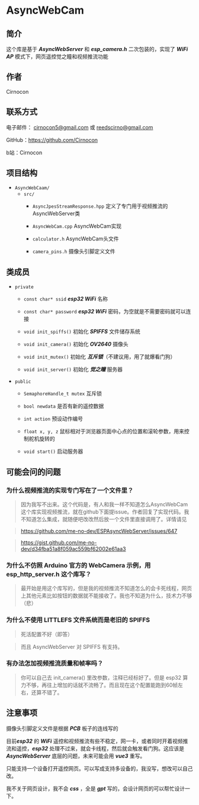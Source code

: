 # AsyncWebCam
## 简介
这个库是基于 ***AsyncWebServer*** 和 ***esp_camera.h*** 二次包装的，实现了 ***WiFi AP*** 模式下，网页遥控觉之瞳和视频推流功能

## 作者
Cirnocon

## 联系方式
电子邮件： cirnocon5@gmail.com 或 reedscirno@gmail.com

GitHub：https://github.com/Cirnocon

b站：Cirnocon

## 项目结构
- `AsyncWebCaam/`
  - `src/`
    - `AsyncJpesStreamResponse.hpp` 定义了专门用于视频推流的AsyncWebServer类
    
    - `AsyncWebCam.cpp` AsyncWebCam实现
    
    - `calculator.h` AsyncWebCam头文件
    
    - `camera_pins.h` 摄像头引脚定义文件

## 类成员
- `private`
    - `const char* ssid` ***esp32 WiFi*** 名称

    - `const char* password` ***esp32 WiFi*** 密码，为空就是不需要密码就可以连接

    - `void init_spiffs()` 初始化 ***SPIFFS*** 文件储存系统

    - `void init_camera()` 初始化 ***OV2640*** 摄像头

    - `void init_mutex()` 初始化 ***互斥锁***（不建议用，用了就爆看门狗）

    - `void init_server()` 初始化 ***觉之瞳*** 服务器

- `public` 
    - `SemaphoreHandle_t mutex` 互斥锁

    - `bool newdata` 是否有新的遥控数据
 
    - `int action` 预设动作编号

    - `float x, y, z` 鼠标相对于浏览器页面中心点的位置和滚轮参数，用来控制舵机旋转的

    - `void start()` 启动服务器

## 可能会问的问题
### 为什么视频推流的实现专门写在了一个文件里？
> 因为我写不出来。这个代码是，有人和我一样不知道怎么AsyncWebCam这个库实现视频推流，就在github下面提issue。作者回复了实现代码。我不知道怎么集成，就随便吧改改然后放一个文件里直接调用了。详情请见 

>https://github.com/me-no-dev/ESPAsyncWebServer/issues/647 

>https://gist.github.com/me-no-dev/d34fba51a8f059ac559bf62002e61aa3

### 为什么不仿照 Arduino 官方的 WebCamera 示例，用 esp_http_server.h 这个库写？
> 最开始是用这个库写的，但是我的视频推流不知道怎么的会卡死线程，网页上其他元素比如按钮的数据就不能接收了。我也不知道为什么，技术力不够（悲）

### 为什么不使用 LITTLEFS 文件系统而是老旧的 SPIFFS
> 死活配置不好（即答）

> 而且 AsyncWebServer 对 SPIFFS 有支持。

### 有办法怎加视频推流质量和帧率吗？
> 你可以自己去 init_camera() 里改参数，注释已经标好了。但是 esp32 算力不够，再往上增加的话就不流畅了。而且现在这个配置能跑到60帧左右，还算不错了。

## 注意事项
摄像头引脚定义文件是根据 ***PCB*** 板子的连线写的

目前***esp32*** 的 ***WiFi*** 遥控和视频推流有些不稳定，网一卡，或者同时开着视频推流和遥控，***esp32*** 处理不过来，就会卡线程，然后就会触发看门狗。这应该是 ***AsyncWebServer*** 底层的问题，未来可能会用 ***vue3*** 重写。

只能支持一个设备打开遥控网页。可以写成支持多设备的，我没写，想改可以自己改。

我不关于网页设计，我不会 ***css*** ，全是 ***gpt*** 写的，会设计网页的可以帮忙设计一下。
